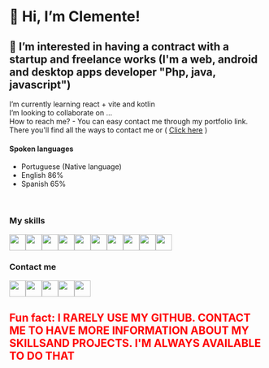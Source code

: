 <h1>👋 Hi, I’m Clemente!</h1>

<h2>👀 I’m interested in having a contract with a startup and freelance works (I'm a web, android and desktop apps developer "Php, java, javascript")</h2>
<p>
    I’m currently learning react + vite and kotlin <br>
    I’m looking to collaborate on ... <br>
    How to reach me? - You can easy contact me through my portfolio link. There you'll find all the ways to contact me or ( <a href="https://clementet3rr1us.github.io/">Click here</a> )<br>
  <h4>Spoken languages</h4>
<ul>
    <li>Portuguese (Native language)</li>
    <li>English 86%</li>
    <li>Spanish 65%</li>
</ul>
<br>

<h3>My skills</h3>
<div style="display: flex; flex-direction: row;">
    <img src="https://img.icons8.com/?size=100&id=GPfHz0SM85FX&format=png&color=000000" width="32" height="32">
    <img src="https://img.icons8.com/?size=100&id=108784&format=png&color=000000" width="32" height="32">
    <img src="https://img.icons8.com/?size=100&id=f0R4xVI4Sc8O&format=png&color=000000" width="32" height="32">
    <img src="https://img.icons8.com/?size=100&id=g9mmSxx3SwAI&format=png&color=000000" width="32" height="32">
    <img src="https://img.icons8.com/?size=100&id=asWSSTBrDlTW&format=png&color=000000" width="32" height="32">
    <img src="https://img.icons8.com/?size=100&id=HKNzD81eiiSc&format=png&color=000000" width="32" height="32">
    <img src="https://img.icons8.com/?size=100&id=YWDsCjL0c2qv&format=png&color=000000" width="32" height="32">
    <img src="https://img.icons8.com/?size=100&id=21278&format=png&color=000000" width="32" height="32">
    <img src="https://img.icons8.com/?size=100&id=BZz399uT6eo0&format=png&color=000000" width="32" height="32">
    <img src="https://img.icons8.com/?size=100&id=P2AnGyiJxMpp&format=png&color=000000" width="32" height="32">

</div> 
<h3>Contact me</h3>
<div style="display: flex; flex-direction: row;">
    <a href="http://clementejoaquim.great-site.net">
        <img src="https://img.icons8.com/?size=100&id=103413&format=png&color=000000" width="32" height="32">
    </a>
    <a href="https://wa.me/message/UPPTRQ5XIOJYO1">
        <img src="https://img.icons8.com/?size=100&id=16713&format=png&color=000000" width="32" height="32">
    </a>
    <a href="https://web.facebook.com/clementeafonsobelchior.dino?_rdc=1&_rdr">
        <img src="https://img.icons8.com/?size=100&id=uLWV5A9vXIPu&format=png&color=000000" width="32" height="32">
    </a>
    <a href=https://www.linkedin.com/in/clemente-joaquim-14994a334?utm_source=share&utm_campaign=share_via&utm_content=profile&utm_medium=android_app">
        <img src="https://img.icons8.com/?size=100&id=xuvGCOXi8Wyg&format=png&color=000000" width="32" height="32">
    </a>
    <a href="https://youtu.be/6_6GNGgx0lk">
        <img src="https://img.icons8.com/?size=100&id=19318&format=png&color=000000" width="32" height="32">
    </a>

</div>
</p>

<h2 style="color: red;">
    Fun fact: <b> I RARELY USE MY GITHUB. CONTACT ME TO HAVE MORE INFORMATION ABOUT MY SKILLSAND PROJECTS. I'M ALWAYS AVAILABLE TO DO THAT<b>
</h2>

<!---
ClementeT3rr1us/ClementeT3rr1us is a ✨ special ✨ repository because its `README.md` (this file) appears on your GitHub profile.
You can click the Preview link to take a look at your changes.
--->
